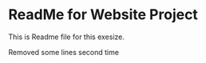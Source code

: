 # ReadMe for Website Project





This is Readme file for this exesize.

Removed some lines second time